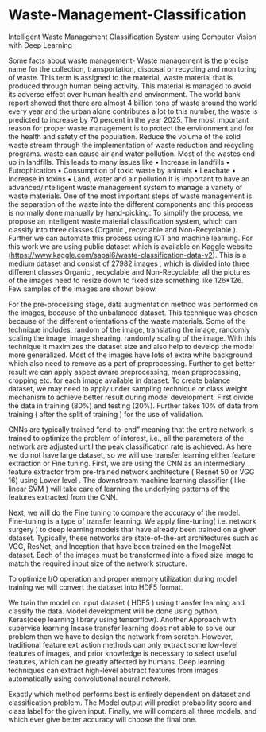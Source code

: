 # Waste-Management-Classification
Intelligent Waste Management Classification System using Computer Vision with Deep Learning


Some facts about waste management-
Waste management is the precise name for the collection, transportation, disposal or recycling and monitoring of waste. This term is assigned to the material, waste material that is produced through human being activity. This material is managed to avoid its adverse effect over human health and environment. The world bank report showed that there are almost 4 billion tons of waste around the world every year and the urban alone contributes a lot to this number, the waste is predicted to increase by 70 percent in the year 2025.
The most important reason for proper waste management is to protect the environment and for the health and safety of the population. Reduce the volume of the solid waste stream through the implementation of waste reduction and recycling programs. waste can cause air and water pollution. Most of the wastes end up in landfills. This leads to many issues like
•	Increase in landfills
•	Eutrophication
•	Consumption of toxic waste by animals
•	Leachate
•	Increase in toxins
•	Land, water and air pollution
It is important to have an advanced/intelligent waste management system to manage a variety of waste materials. One of the most important steps of waste management is the separation of the waste into the different components and this process is normally done manually by hand-picking. To simplify the process, we propose an intelligent  waste  material  classification  system, which can classify into three classes (Organic , recyclable and Non-Recyclable ). Further we can automate this process using IOT and machine learning.
For this work we are using public dataset which is available on Kaggle website (https://www.kaggle.com/sapal6/waste-classification-data-v2). This is a medium dataset and consist of 27982 images , which is divided into three different classes Organic , recyclable and Non-Recyclable, all the pictures of the images need to resize down to fixed size something like 126*126. Few samples of the images are shown below. 
     

For the pre-processing stage, data augmentation method was performed on the images, because of the unbalanced dataset. This technique was chosen because of the different orientations of the waste materials. Some of the technique includes, random of the image, translating the image, randomly scaling the image, image shearing, randomly scaling of the image. With this technique it maximizes the dataset size and also help to develop the model more generalized. Most of the images have lots of extra white background which also need to remove as a part of preprocessing. Further to get better result we can apply aspect aware preprocessing, mean preprocessing, cropping etc. for each image available in dataset. To create balance dataset, we may need to apply under sampling technique or class weight mechanism to achieve better result during model development.
First divide the data in training (80%) and testing (20%). Further takes 10% of data from training ( after the split of training ) for the use of validation.
 

CNNs are typically trained “end-to-end” meaning that the entire network is trained to optimize the problem of interest, i.e., all the parameters of the network are adjusted until the peak classification rate is achieved. As here we do not have large dataset, so we will use transfer learning either feature extraction or Fine tuning. First, we are using the CNN as an intermediary feature extractor from pre-trained network architecture ( Resnet 50 or VGG 16)  using Lower level . The downstream machine learning classifier ( like linear SVM ) will take care of learning the underlying patterns of the features extracted from the CNN. 
 



Next, we will do the Fine tuning to compare the accuracy of the model.
Fine-tuning is a type of transfer learning. We apply fine-tuning( i.e. network surgery ) to deep learning models that have already been trained on a given dataset. Typically, these networks are state-of-the-art architectures such as VGG, ResNet, and Inception that have been trained on the ImageNet dataset. Each of the images must be transformed into a fixed size image to match the required input size of the network structure.

To optimize I/O operation and proper memory utilization during model training we will convert the dataset into HDF5 format.  






We train the model on input dataset ( HDF5 ) using transfer learning and classify the data. Model development will be done using python, Keras(deep learning library using tensorflow). 
Another Approach with supervise learning
Incase transfer learning does not able to solve our problem then we have to design the network from scratch.
However, traditional feature extraction methods can only extract some low-level features of images, and prior knowledge is necessary to select useful features, which can be greatly affected by humans. Deep learning techniques can extract high-level abstract features from images automatically using convolutional neural network.

Exactly which method performs best is entirely dependent on dataset and classification problem. 
The Model output will predict probability score and class label for the given input.
Finally, we will compare all three models, and which ever give better accuracy will choose the final one.
